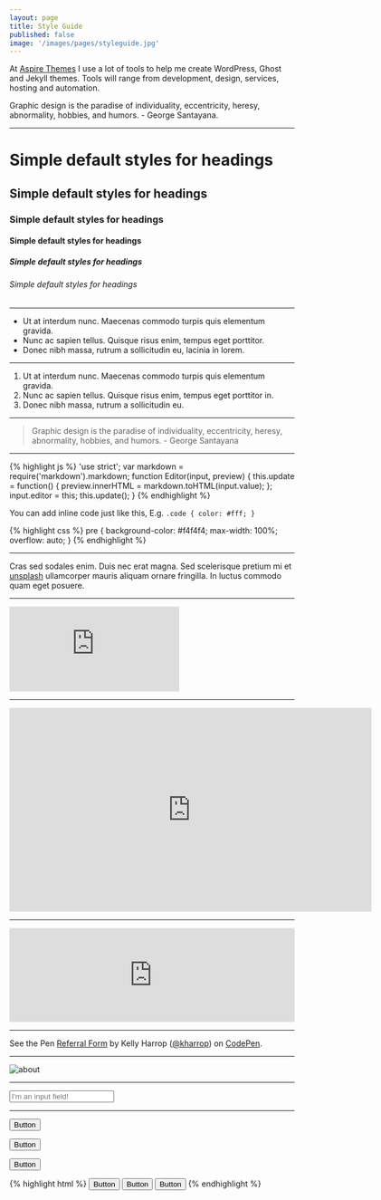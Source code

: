 ```yaml
---
layout: page
title: Style Guide
published: false
image: '/images/pages/styleguide.jpg'
---
```


At [Aspire Themes](http://aspirethemes.com/) I use a lot of tools to help me create WordPress, Ghost and Jekyll themes. Tools will range from development, design, services, hosting and automation.

Graphic design is the paradise of individuality, eccentricity, heresy, abnormality, hobbies, and humors. - George Santayana.

---

# Simple default styles for headings

## Simple default styles for headings

### Simple default styles for headings

#### Simple default styles for headings

##### Simple default styles for headings

###### Simple default styles for headings

---

* Ut at interdum nunc. Maecenas commodo turpis quis elementum gravida.
* Nunc ac sapien tellus. Quisque risus enim, tempus eget porttitor.
* Donec nibh massa, rutrum a sollicitudin eu, lacinia in lorem.

---

1. Ut at interdum nunc. Maecenas commodo turpis quis elementum gravida.
2. Nunc ac sapien tellus. Quisque risus enim, tempus eget porttitor in.
3. Donec nibh massa, rutrum a sollicitudin eu.

---

> Graphic design is the paradise of individuality, eccentricity, heresy, abnormality, hobbies, and humors. - George Santayana

---

{% highlight js %}
'use strict';
var markdown = require('markdown').markdown;
function Editor(input, preview) {
  this.update = function() {
    preview.innerHTML = markdown.toHTML(input.value);
  };
  input.editor = this;
  this.update();
}
{% endhighlight %}

You can add inline code just like this, E.g. `.code { color: #fff; }`

{% highlight css %}
pre {
  background-color: #f4f4f4;
  max-width: 100%;
  overflow: auto;
}
{% endhighlight %}

---

Cras sed sodales enim. Duis nec erat magna. Sed scelerisque pretium mi et [unsplash](https://unsplash.com/) ullamcorper mauris aliquam ornare fringilla. In luctus commodo quam eget posuere.

---

<iframe src="https://player.vimeo.com/video/97202679" frameborder="0" webkitallowfullscreen mozallowfullscreen allowfullscreen></iframe>

---

<iframe src="https://embed.ted.com/talks/ted_halstead_a_climate_solution_where_all_sides_can_win" width="640" height="360" frameborder="0" scrolling="no" allowfullscreen></iframe>

---

<iframe width="100%" height="166" scrolling="no" frameborder="no" src="https://w.soundcloud.com/player/?url=https%3A//api.soundcloud.com/tracks/29738591&amp;color=ff5500&amp;auto_play=false&amp;hide_related=false&amp;show_comments=true&amp;show_user=true&amp;show_reposts=false"></iframe>

---

<p data-height="265" data-theme-id="light" data-slug-hash="YWvpRo" data-default-tab="css,result" data-user="kharrop" data-embed-version="2" data-pen-title="Referral Form" class="codepen">See the Pen <a href="http://codepen.io/kharrop/pen/YWvpRo/">Referral Form</a> by Kelly Harrop (<a href="http://codepen.io/kharrop">@kharrop</a>) on <a href="http://codepen.io">CodePen</a>.</p>
<script async src="https://production-assets.codepen.io/assets/embed/ei.js"></script>

---

![about](/images/pages/about.jpeg)

---

<input type="text" placeholder="I'm an input field!">

---

<button class='c-btn c-btn--small'>Button</button>

<button class='c-btn'>Button</button>

<button class='c-btn c-btn--full'>Button</button>

{% highlight html %}
<button class='c-btn c-btn--small'>Button</button>
<button class='c-btn'>Button</button>
<button class='c-btn c-btn--full'>Button</button>
{% endhighlight %}
